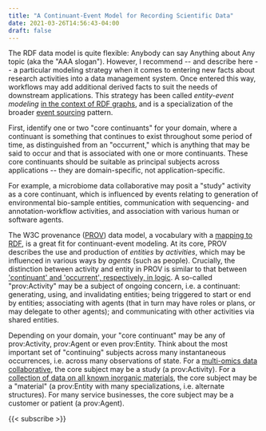```yaml
---
title: "A Continuant-Event Model for Recording Scientific Data"
date: 2021-03-26T14:56:43-04:00
draft: false
---
```


The RDF data model is quite flexible: Anybody can say Anything about Any topic (aka the "AAA slogan"). However, I
recommend -- and describe here -- a particular modeling strategy when it comes to entering new facts about research
activities into a data management system. Once entered this way, workflows may add additional derived facts to suit the
needs of downstream applications. This strategy has been called *entity-event modeling* [in the context of RDF
graphs](https://www.youtube.com/watch?v=2PbuPyeR5Aw), and is a specialization of the broader [event
sourcing](https://martinfowler.com/eaaDev/EventSourcing.html) pattern.

First, identify one or two "core continuants" for your domain, where a continuant is something that continues to exist
throughout some period of time, as distinguished from an "occurrent," which is anything that may be said to occur and
that is associated with one or more continuants. These core continuants should be suitable as principal subjects across
applications -- they are domain-specific, not application-specific.

For example, a microbiome data collaborative may posit a "study" activity as a core continuant, which is influenced by
events relating to generation of environmental bio-sample entities, communication with sequencing- and
annotation-workflow activities, and association with various human or software agents.

The W3C provenance ([PROV](https://www.w3.org/TR/2013/REC-prov-dm-20130430/)) data model, a vocabulary with a [mapping
to RDF](https://www.w3.org/TR/2013/REC-prov-o-20130430/), is a great fit for continuant-event modeling. At its core,
PROV describes the use and production of *entities* by *activities*, which may be influenced in various ways by *agents*
(such as people). Crucially, the distinction between activity and entity in PROV is similar to that between
['continuant' and 'occurrent', respectively, in logic](http://www.ditext.com/johnson/intro-3.html). A so-called
"prov:Activity" may be a subject of ongoing concern, i.e. a continuant: generating, using, and invalidating entities;
being triggered to start or end by entities; associating with agents (that in turn may have roles or plans, or may
delegate to other agents); and communicating with other activities via shared entities.

Depending on your domain, your "core continuant" may be any of prov:Activity, prov:Agent or even prov:Entity. Think
about the most important set of "continuing" subjects across many instantaneous occurrences, i.e. across many
observations of state. For a [multi-omics data collaborative](https://microbiomedata.org/), the core subject may be a
study (a prov:Activity). For a [collection of data on all known inorganic materials](https://materialsproject.org/), the
core subject may be a "material" (a prov:Entity with many specializations, i.e. alternate structures). For many service
businesses, the core subject may be a customer or patient (a prov:Agent).

{{< subscribe >}}
